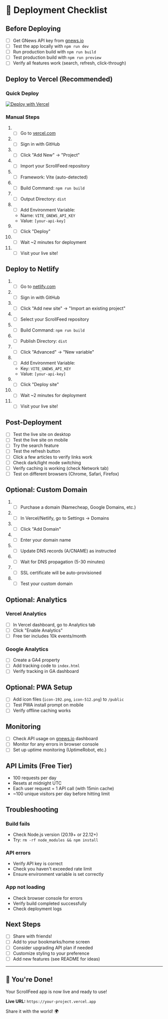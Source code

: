 # 🚀 Deployment Checklist

## Before Deploying

- [ ] Get GNews API key from [gnews.io](https://gnews.io/register)
- [ ] Test the app locally with `npm run dev`
- [ ] Run production build with `npm run build`
- [ ] Test production build with `npm run preview`
- [ ] Verify all features work (search, refresh, click-through)

## Deploy to Vercel (Recommended)

### Quick Deploy
[![Deploy with Vercel](https://vercel.com/button)](https://vercel.com/new/clone?repository-url=https://github.com/SUMMERxKx/ScrollFeed)

### Manual Steps
1. - [ ] Go to [vercel.com](https://vercel.com)
2. - [ ] Sign in with GitHub
3. - [ ] Click "Add New" → "Project"
4. - [ ] Import your ScrollFeed repository
5. - [ ] Framework: Vite (auto-detected)
6. - [ ] Build Command: `npm run build`
7. - [ ] Output Directory: `dist`
8. - [ ] Add Environment Variable:
   - Name: `VITE_GNEWS_API_KEY`
   - Value: `[your-api-key]`
9. - [ ] Click "Deploy"
10. - [ ] Wait ~2 minutes for deployment
11. - [ ] Visit your live site!

## Deploy to Netlify

1. - [ ] Go to [netlify.com](https://netlify.com)
2. - [ ] Sign in with GitHub
3. - [ ] Click "Add new site" → "Import an existing project"
4. - [ ] Select your ScrollFeed repository
5. - [ ] Build Command: `npm run build`
6. - [ ] Publish Directory: `dist`
7. - [ ] Click "Advanced" → "New variable"
8. - [ ] Add Environment Variable:
   - Key: `VITE_GNEWS_API_KEY`
   - Value: `[your-api-key]`
9. - [ ] Click "Deploy site"
10. - [ ] Wait ~2 minutes for deployment
11. - [ ] Visit your live site!

## Post-Deployment

- [ ] Test the live site on desktop
- [ ] Test the live site on mobile
- [ ] Try the search feature
- [ ] Test the refresh button
- [ ] Click a few articles to verify links work
- [ ] Check dark/light mode switching
- [ ] Verify caching is working (check Network tab)
- [ ] Test on different browsers (Chrome, Safari, Firefox)

## Optional: Custom Domain

1. - [ ] Purchase a domain (Namecheap, Google Domains, etc.)
2. - [ ] In Vercel/Netlify, go to Settings → Domains
3. - [ ] Click "Add Domain"
4. - [ ] Enter your domain name
5. - [ ] Update DNS records (A/CNAME) as instructed
6. - [ ] Wait for DNS propagation (5-30 minutes)
7. - [ ] SSL certificate will be auto-provisioned
8. - [ ] Test your custom domain

## Optional: Analytics

### Vercel Analytics
- [ ] In Vercel dashboard, go to Analytics tab
- [ ] Click "Enable Analytics"
- [ ] Free tier includes 10k events/month

### Google Analytics
- [ ] Create a GA4 property
- [ ] Add tracking code to `index.html`
- [ ] Verify tracking in GA dashboard

## Optional: PWA Setup

- [ ] Add icon files (`icon-192.png`, `icon-512.png`) to `/public`
- [ ] Test PWA install prompt on mobile
- [ ] Verify offline caching works

## Monitoring

- [ ] Check API usage on [gnews.io](https://gnews.io) dashboard
- [ ] Monitor for any errors in browser console
- [ ] Set up uptime monitoring (UptimeRobot, etc.)

## API Limits (Free Tier)

- 100 requests per day
- Resets at midnight UTC
- Each user request = 1 API call (with 15min cache)
- ~100 unique visitors per day before hitting limit

## Troubleshooting

### Build fails
- Check Node.js version (20.19+ or 22.12+)
- Try: `rm -rf node_modules && npm install`

### API errors
- Verify API key is correct
- Check you haven't exceeded rate limit
- Ensure environment variable is set correctly

### App not loading
- Check browser console for errors
- Verify build completed successfully
- Check deployment logs

## Next Steps

- [ ] Share with friends!
- [ ] Add to your bookmarks/home screen
- [ ] Consider upgrading API plan if needed
- [ ] Customize styling to your preference
- [ ] Add new features (see README for ideas)

---

## 🎉 You're Done!

Your ScrollFeed app is now live and ready to use!

**Live URL:** `https://your-project.vercel.app`

Share it with the world! 🌍

